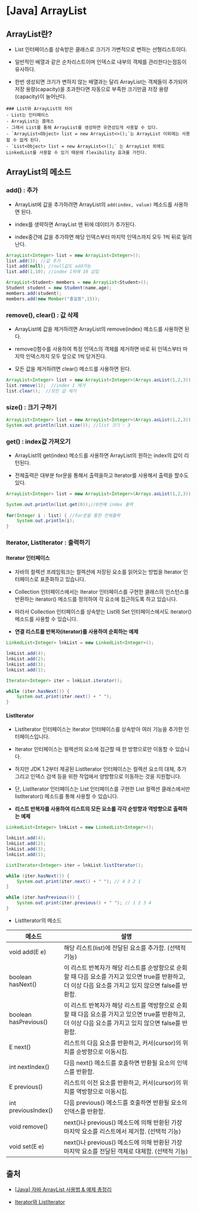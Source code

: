 # [Java] ArrayList


## ArrayList란?

-  List 인터페이스를 상속받은 클래스로 크기가 가변적으로 변하는 선형리스트이다.

- 일반적인 배열과 같은 순차리스트이며 인덱스로 내부의 객체를 관리한다는점등이 유사하다. 

- 한번 생성되면 크기가 변하지 않는 배열과는 달리 ArrayList는 객체들이 추가되어 저장 용량(capacity)을 초과한다면 자동으로 부족한 크기만큼 저장 용량(capacity)이 늘어난다. 

```tip
### List와 ArrayList의 차이
- List는 인터페이스
- ArrayList는 클래스
- 그래서 List를 통해 ArrayList를 생성하면 유연성있게 사용할 수 있다. 
- `ArrayList<Object> list = new ArrayList<>();`는 ArrayList 이외에는 사용할 수 없게 된다. 
- `List<Object> list = new ArrayList<>();` 는 ArrayList 외에도 LinkedList를 사용할 수 있기 때문에 flexibility 효과를 가진다.
```

## ArrayList의 메소드

### add() : 추가

- ArrayList에 값을 추가하려면 ArrayList의 `add(index, value)` 메소드를 사용하면 된다. 

- index를 생략하면 ArrayList 맨 뒤에 데이터가 추가된다.

- index중간에 값을 추가하면 해당 인덱스부터 마지막 인덱스까지 모두 1씩 뒤로 밀려난다. 

```java
ArrayList<Integer> list = new ArrayList<Integer>();
list.add(3); //값 추가
list.add(null); //null값도 add가능
list.add(1,10); //index 1뒤에 10 삽입
```

```java
ArrayList<Student> members = new ArrayList<Student>();
Student student = new Student(name,age);
members.add(student);
members.add(new Member("홍길동",15));
```


### remove(), clear() : 값 삭제

- ArrayList에 값을 제거하려면 ArrayList의 remove(index) 메소드를 사용하면 된다. 

- remove()함수를 사용하여 특정 인덱스의 객체를 제거하면 바로 뒤 인덱스부터 마지막 인덱스까지 모두 앞으로 1씩 당겨진다. 

- 모든 값을 제거하려면 clear() 메소드를 사용하면 된다.

```java
ArrayList<Integer> list = new ArrayList<Integer>(Arrays.asList(1,2,3));
list.remove(1);  //index 1 제거
list.clear();  //모든 값 제거
```

### size() : 크기 구하기

```java
ArrayList<Integer> list = new ArrayList<Integer>(Arrays.asList(1,2,3));
System.out.println(list.size()); //list 크기 : 3
```


### get() : index값 가져오기

- ArrayList의 get(index) 메소드를 사용하면 ArrayList의 원하는 index의 값이 리턴된다. 

- 전체출력은 대부분 for문을 통해서 출력을하고 Iterator를 사용해서 출력을 할수도 있다.


```java
ArrayList<Integer> list = new ArrayList<Integer>(Arrays.asList(1,2,3));

System.out.println(list.get(0));//0번째 index 출력
		
for(Integer i : list) { //for문을 통한 전체출력
    System.out.println(i);
}
```

### Iterator, ListIterator : 출력하기

#### Iterator<E> 인터페이스

- 자바의 컬렉션 프레임워크는 컬렉션에 저장된 요소를 읽어오는 방법을 Iterator 인터페이스로 표준화하고 있습니다.

- Collection 인터페이스에서는 Iterator 인터페이스를 구현한 클래스의 인스턴스를 반환하는 iterator() 메소드를 정의하여 각 요소에 접근하도록 하고 있습니다.

- 따라서 Collection 인터페이스를 상속받는 List와 Set 인터페이스에서도 iterator() 메소드를 사용할 수 있습니다.

- **연결 리스트를 반복자(iterator)를 사용하여 순회하는 예제**

```java
LinkedList<Integer> lnkList = new LinkedList<Integer>();

lnkList.add(4);
lnkList.add(2);
lnkList.add(3);
lnkList.add(1);

Iterator<Integer> iter = lnkList.iterator();

while (iter.hasNext()) {
    System.out.print(iter.next() + " ");
}
```

#### ListIterator

- ListIterator 인터페이스는 Iterator 인터페이스를 상속받아 여러 기능을 추가한 인터페이스입니다.

- Iterator 인터페이스는 컬렉션의 요소에 접근할 때 한 방향으로만 이동할 수 있습니다.

- 하지만 JDK 1.2부터 제공된 ListIterator 인터페이스는 컬렉션 요소의 대체, 추가 그리고 인덱스 검색 등을 위한 작업에서 양방향으로 이동하는 것을 지원합니다.

- 단, ListIterator 인터페이스는 List 인터페이스를 구현한 List 컬렉션 클래스에서만 listIterator() 메소드를 통해 사용할 수 있습니다.

- **리스트 반복자를 사용하여 리스트의 모든 요소를 각각 순방향과 역방향으로 출력하는 예제**

```java
LinkedList<Integer> lnkList = new LinkedList<Integer>();

lnkList.add(4);
lnkList.add(2);
lnkList.add(3);
lnkList.add(1);

ListIterator<Integer> iter = lnkList.listIterator();

while (iter.hasNext()) {
    System.out.print(iter.next() + " "); // 4 3 2 1 
}

while (iter.hasPrevious()) {
    System.out.print(iter.previous() + " "); // 1 2 3 4
}
```


- ListIterator의 메소드

|메소드|설명|
|-----|-----|
|void add(E e)		|해당 리스트(list)에 전달된 요소를 추가함. (선택적 기능)|
|boolean hasNext()	|이 리스트 반복자가 해당 리스트를 순방향으로 순회할 때 다음 요소를 가지고 있으면 true를 반환하고, 더 이상 다음 요소를 가지고 있지 않으면 false를 반환함.|
|boolean hasPrevious()	|이 리스트 반복자가 해당 리스트를 역방향으로 순회할 때 다음 요소를 가지고 있으면 true를 반환하고, 더 이상 다음 요소를 가지고 있지 않으면 false를 반환함.|
|E next()		|리스트의 다음 요소를 반환하고, 커서(cursor)의 위치를 순방향으로 이동시킴.|
|int nextIndex()	|다음 next() 메소드를 호출하면 반환될 요소의 인덱스를 반환함.|
|E previous()		|리스트의 이전 요소를 반환하고, 커서(cursor)의 위치를 역방향으로 이동시킴.|
|int previousIndex()	|다음 previous() 메소드를 호출하면 반환될 요소의 인덱스를 반환함.|
void remove()		|next()나 previous() 메소드에 의해 반환된 가장 마지막 요소를 리스트에서 제거함. (선택적 기능)|
void set(E e)		|next()나 previous() 메소드에 의해 반환된 가장 마지막 요소를 전달된 객체로 대체함. (선택적 기능)|





## 출처
- [[Java] 자바 ArrayList 사용법 & 예제 총정리](https://coding-factory.tistory.com/551)

- [Iterator와 ListIterator](http://www.tcpschool.com/java/java_collectionFramework_iterator)
